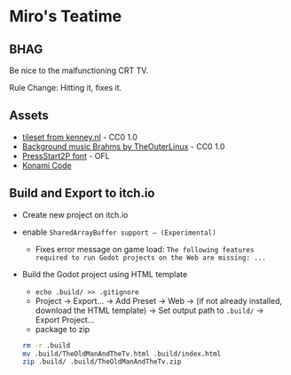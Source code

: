 # Miro's Teatime

## BHAG

Be nice to the malfunctioning CRT TV.

Rule Change: Hitting it, fixes it.

## Assets

- [tileset from kenney.nl](https://kenney.nl/assets/1-bit-pack) - CC0 1.0
- [Background music Brahms by TheOuterLinux](https://opengameart.org/content/brahms-val3) - CC0 1.0
- [PressStart2P font](https://fonts.google.com/specimen/Press+Start+2P) - OFL
- [Konami Code](https://de.wikipedia.org/wiki/Konami_Code)

## Build and Export to itch.io

- Create new project on itch.io
- enable `SharedArrayBuffer support — (Experimental)`
  - Fixes error message on game load: `The following features required to run Godot projects on the Web are missing: ...`
- Build the Godot project using HTML template

  - `echo .build/ >> .gitignore`
  - Project -> Export... -> Add Preset -> Web -> (if not already installed, download the HTML template) -> Set output path to `.build/` -> Export Project...
  - package to zip

  ```sh
  rm -r .build
  mv .build/TheOldManAndTheTv.html .build/index.html
  zip .build/ .build/TheOldManAndTheTv.zip
  ```
